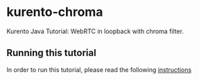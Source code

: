 kurento-chroma
==============

Kurento Java Tutorial: WebRTC in loopback with chroma filter.

Running this tutorial
---------------------

In order to run this tutorial, please read the following [instructions](https://kurento.openvidu.io/docs/current/tutorials/java/module-chromafilter.html)

